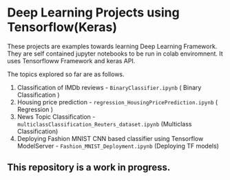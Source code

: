 # Deep Learning Projects using Tensorflow(Keras)

These projects are examples towards learning Deep Learning Framework. They are self contained jupyter notebooks to be run in colab enviromnent.
It uses Tensorfloww Framework and keras API.

The topics explored so far are as follows.
1) Classification of IMDb reviews - `BinaryClassifier.ipynb` ( Binary Classification ) 
2) Housing price prediction -  `regression_HousingPricePrediction.ipynb` ( Regression ) 
3) News Topic Classification - `multiclassClassification_Reuters_dataset.ipynb` (Multiclass Classification)
4) Deploying Fashion MNIST CNN based classifier using Tensorflow ModelServer - `Fashion_MNIST_Deployment.ipynb` (Deploying TF models)

## This repository is a work in progress.
